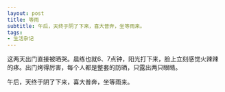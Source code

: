 ```yaml
---
layout: post
title: 等雨 
subtitle: 午后，天终于阴了下来，喜大普奔，坐等雨来。
tags:
- 生活杂记
---
```


这两天出门直接被晒哭。晨练也就6、7点钟，阳光打下来，脸上立刻感觉火辣辣的疼。出门烤得厉害，每个人都是整套的防晒，只露出两只眼睛。

午后，天终于阴了下来，喜大普奔，坐等雨来。




